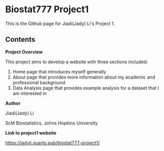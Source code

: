 # Biostat777 Project1 

This is the Github page for Jiadi(Jady) Li's Project 1. 

## Contents 

**Project Overview** 

This project aims to develop a website with three sections included: 

1. Home page that introduces myself generally
2. About page that provides more information about my academic and professional background
3. Data Analysis page that provides example analysis for a dataset that I am interested in

**Author** 

Jiadi(Jady) Li

ScM Biostatistics, Johns Hopkins University

**Link to project1 website** 

https://jadyli.quarto.pub/biostat777-project1/
